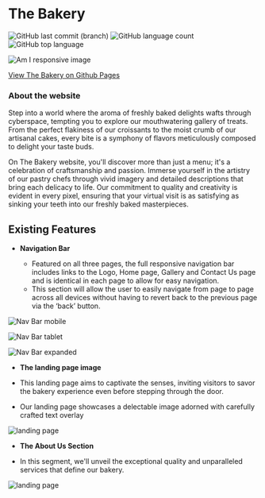 # The Bakery

![GitHub last commit (branch)](https://img.shields.io/github/last-commit/Novak030/First-Project/main) ![GitHub language count](https://img.shields.io/github/languages/count/Novak030/First-Project) ![GitHub top language](https://img.shields.io/github/languages/top/Novak030/First-Project)

![Am I responsive image](https://novak030.github.io/First-Project//documentation/amiresposive.png)

[View The Bakery on Github Pages](https://https://novak030.github.io/First-Project/)

### About the website

Step into a world where the aroma of freshly baked delights wafts through cyberspace, tempting you to explore our mouthwatering gallery of treats. From the perfect flakiness of our croissants to the moist crumb of our artisanal cakes, every bite is a symphony of flavors meticulously composed to delight your taste buds.

On The Bakery website, you'll discover more than just a menu; it's a celebration of craftsmanship and passion. Immerse yourself in the artistry of our pastry chefs through vivid imagery and detailed descriptions that bring each delicacy to life. Our commitment to quality and creativity is evident in every pixel, ensuring that your virtual visit is as satisfying as sinking your teeth into our freshly baked masterpieces.

## Existing Features

- __Navigation Bar__
  
  - Featured on all three pages, the full responsive navigation bar includes links to the Logo, Home page, Gallery and Contact Us page and is identical in each page to allow for easy navigation.
  - This section will allow the user to easily navigate from page to page across all devices without having to revert back to the previous page via the ‘back’ button.



![Nav Bar mobile](https://novak030.github.io/First-Project/documentation/navbar.png)

![Nav Bar tablet](https://novak030.github.io/First-Project/documentation/big.png)

![Nav Bar expanded](https://novak030.github.io/First-Project/documentation/navbarexpanded.png)

- __The landing page image__
  
- This landing page aims to captivate the senses, inviting visitors to savor the bakery experience even before stepping through the door.
- Our landing page showcases a delectable image adorned with carefully crafted text overlay

![landing page](https://novak030.github.io/First-Project/documentation/landing.png)


- __The About Us Section__

- In this segment, we'll unveil the exceptional quality and unparalleled services that define our bakery.

![landing page](https://novak030.github.io/First-Project/documentation/about.png)
